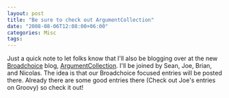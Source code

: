 ```yaml
---
layout: post
title: "Be sure to check out ArgumentCollection"
date: "2008-08-06T12:08:00+06:00"
categories: Misc 
tags: 
---
```


Just a quick note to let folks know that I'll also be blogging over at the new <a href="http://www.broadchoice.com">Broadchoice</a> blog, <a href="http://blog.broadchoice.com">ArgumentCollection</a>. I'll be joined by Sean, Joe, Brian, and Nicolas. The idea is that our Broadchoice focused entries will be posted there. Already there are some good entries there (Check out Joe's entries on Groovy) so check it out!